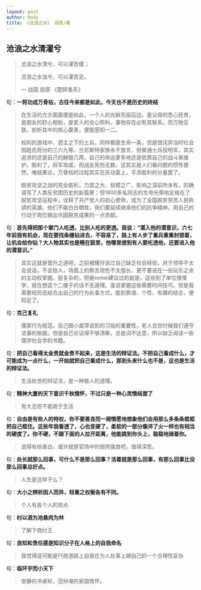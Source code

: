 ```yaml
---
layout: post
author: Rody
title: 《沧浪之水》 阎真/著
---
```


## 沧浪之水清濯兮

> 沧浪之水清兮，可以濯吾缨；
>
> 沧浪之水浊兮，可以濯吾足。
>
> — 战国 屈原 《楚辞渔夫》

句：**一将功成万骨枯，古往今来都是如此，今天也不是历史的终结**

>在生活的方方面面便是如此，一个人的光鲜亮丽后边，是父母的悉心抚育，是朋友的舒心相助，是爱人的全心照料。事物存在必有其联系，而万物互联，剖析其中的核心要素，便能感知一二。
>
>权利的游戏中，君主之下的士兵，同样都是生命一条，但是很诧异当时社会因姓氏而分的三六九等，兰尼斯特家族永不食言，但普通士兵投明军，其实追求的还是自己的酬银几两，自己的命运更多地还是依靠自己的战斗来维护。胜利了，将军攻成，而战友死伤无数。这其实是人们看问题的惯性使然，唯结果论，万骨枯的过程其实在庆功宴上，平添胜利的分量罢了。
>
>脱贫攻坚之战的完全胜利，力度之大、规模之广、影响之深前所未有，的确谱写了人类反贫困历史的新篇章；但1800多名同志的生命光荣地定格在了脱贫攻坚征程中，诠释了共产党人的初心使命，成为了全国脱贫劳苦人民称颂的英雄。他们不能白白牺牲，我们要延续继承他们的抗争精神，用自己的行动于岗位做出巩固脱贫成果的一点贡献。

句：**首先得把那个掌门人吃透，比别人吃的更透。我说：“潜入他的潜意识，六七年前我有机会，现在要找条缝钻进去，不容易了，路上有人步了重兵重重封锁着，让机会给你钻？大人物其实也是睡在鼓里，他哪里想到有人要吃透他，还要进入他的潜意识。”**

>  其实这就是晋升之道吧，之前被耀仔说过自己缺乏社会经验，对于领导不太会说话，不会抬人，场面上的察言观色不太擅长，更不要说在一些玩乐之余的主动权掌握。挺复杂的，但是romei建议过的就是，这些到了单位慢慢学，就在想这个二傻子的话不无道理。虽说掌握这些需要时间技巧，但是我需要经历去结合出自己的行为处事方式，能到靠谱、个性、有趣的结合，便知足了。

句：**克己复礼**

> 儒家行为规范，自己跟小直萍说到的习俗的重要性，老人去世时候我们遵守法事的依据，但是自己论证得不够清晰，总是词不达意，所以缺乏阅读一些儒学社会学的书籍。

句：**把自己看得太金贵就金贵不起来，这是生活的辩证法。不把自己看成什么，才可能成为一点什么，一开始就把自己看成什么，那到头来什么也不是，这也是生活的辩证法。**

> 生活处世的辩证法，是一种做人的道理。

句：**精神大厦的天下意识千秋情怀，不过只是一种心灵情结罢了**

> 有大志但不能疏于生活

句：**自由是有些人的特权，你不要善良而一厢情愿地想象他们会用那么多条条框框把自己框住。这些年我看透了，心也变硬了，柔软的一部分像淬了火一样也有相当的硬度了。你不硬，不跟下面的人拉开距离，他能跳到你头上，稳稳地骑着你。**

> 说得有些直白，或许就是官场中的弱肉强食吧，值得深思。

句：**处长就那么回事，可什么不是那么回事？活着就是那么回事，有那么回事比没那么回事总好点。**

> 人生是这样子么？

句：**大小之辨析因人而异，轻重之权衡各有不同。**

> 个人有各个人的观点

句：**纣以酒为池悬肉为林**

> 了解下商纣王

句：**良知和责任感是知识分子在人格上的自我命名**

> 我觉得这可能是行政道路上自我在为人处事上跟自己的一个合理性妥协

句：**临环宇而小天下**

> 安静的书桌轮，范仲淹的家国情怀。

